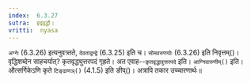```yaml
---
index:  6.3.27
sutra:  इद्रवृद्धौ।
vritti:  nyasa
---
```


`अग्नेः` (6.3.26) इत्यनुवत्र्तते, `देवताद्वन्द्वे` (6.3.25) इति च। `सोमवरुणयोः` (6.3.26) इति निवृत्तम्()। वृद्धिशब्देन साहचर्यात्? कृतवृद्ध्युत्तरपदं गृह्रते। अत एवाह--`कृतवृद्धावुत्तरपदे` इति। `आग्निवारुणीम्()` इति। औत्सर्गिकेऽणि कृते `टिङ्ढाणञ्()` (4.1.5) इति ङीप्()। अत्रापि तकार उच्चारणार्थः॥
